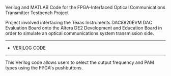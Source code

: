 Verilog and MATLAB Code for the FPGA-Interfaced Optical Communications Transmitter Testbench Project

Project involved interfacing the Texas Instruments DAC8820EVM DAC Evaluation Board onto the Altera DE2 Development and Education Board in order to simulate an optical communications system transmission side.

****************
* VERILOG CODE 
****************
This Verilog code allows users to select the output frequency and PAM types using the FPGA's pushbuttons.
